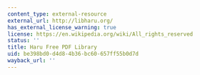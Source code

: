 ```yaml
---
content_type: external-resource
external_url: http://libharu.org/
has_external_license_warning: true
license: https://en.wikipedia.org/wiki/All_rights_reserved
status: ''
title: Haru Free PDF Library
uid: be398bd0-d4d8-4b36-bc60-657ff55b0d7d
wayback_url: ''
---
```

